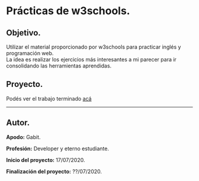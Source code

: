 # **Prácticas de w3schools.**

## **Objetivo.**

Utilizar el material proporcionado por w3schools para practicar inglés y programación web.  
La idea es realizar los ejercicios más interesantes a mi parecer para ir consolidando las herramientas aprendidas.

## **Proyecto.**

Podés ver el trabajo terminado [acá][web]
___

## **Autor.**

**Apodo:** Gabit.

**Profesión:** Developer y eterno estudiante.

**Inicio del proyecto:** 17/07/2020.

**Finalización del proyecto:** ??/07/2020.

[web]: #